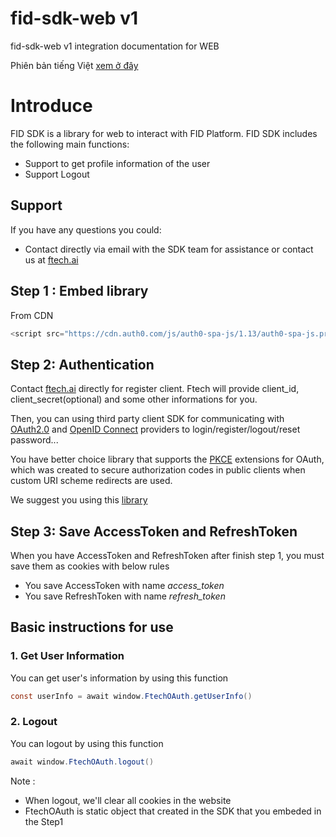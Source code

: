 # fid-sdk-web v1
fid-sdk-web v1 integration documentation for WEB

Phiên bản tiếng Việt [xem ở đây](./README-vi.md)

# Introduce
FID SDK is a library for web to interact with FID Platform. FID SDK includes the following main functions:
- Support to get profile information of the user
- Support Logout

## Support
If you have any questions you could:

- Contact directly via email with the SDK team for assistance or contact us at [ftech.ai](https://ftech.ai/)

## Step 1 : Embed library
From CDN
```java
<script src="https://cdn.auth0.com/js/auth0-spa-js/1.13/auth0-spa-js.production.js"></script>
```

## Step 2: Authentication
Contact [ftech.ai](https://ftech.ai/) directly for register client. Ftech will provide client_id, client_secret(optional) and some other informations for you.

Then, you can using third party client SDK for communicating with [OAuth2.0](https://datatracker.ietf.org/doc/html/rfc6749) and [OpenID Connect](https://openid.net/specs/openid-connect-core-1_0.html) providers to login/register/logout/reset password...

You have better choice library that supports the [PKCE](https://datatracker.ietf.org/doc/html/rfc7636) extensions for OAuth, which was created to secure authorization codes in public clients when custom URI scheme redirects are used.

We suggest you using this [library](https://github.com/IdentityModel/oidc-client-js)

## Step 3: Save AccessToken and RefreshToken
When you have AccessToken and RefreshToken after finish step 1, you must save them as cookies with below rules

- You save AccessToken with name *access_token*
- You save RefreshToken with name *refresh_token*

## Basic instructions for use
### 1. Get User Information
You can get user's information by using this function

```java
const userInfo = await window.FtechOAuth.getUserInfo()
```

### 2. Logout
You can logout by using this function 
```java
await window.FtechOAuth.logout()
```
Note : 
- When logout, we'll clear all cookies in the website
- FtechOAuth is static object that created in the SDK that you embeded in the Step1
